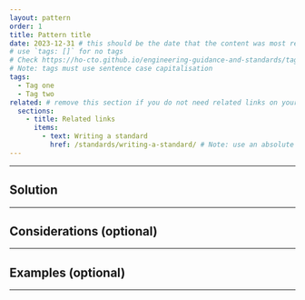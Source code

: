 ```yaml
---
layout: pattern
order: 1
title: Pattern title
date: 2023-12-31 # this should be the date that the content was most recently amended or formally reviewed
# use `tags: []` for no tags 
# Check https://ho-cto.github.io/engineering-guidance-and-standards/tags/ for existing tags
# Note: tags must use sentence case capitalisation
tags:
  - Tag one
  - Tag two
related: # remove this section if you do not need related links on your page
  sections:
    - title: Related links
      items:
        - text: Writing a standard
          href: /standards/writing-a-standard/ # Note: use an absolute link from the site home page
---
```


<!-- Pattern description -->

<!-- 

# Notes on line breaks

Please see https://x-govuk.github.io/govuk-eleventy-plugin/markdown/#line-breaks for notes on usage of line breaks.

# Notes on using links

Internal links need to follow this format:
[link text to internal page]({{ '/standards/writing-a-standard/' | url }})
Note the use of the `url` filter. This ensures the link is appended to the base URL of the webpage correctly.

External links follow standard markdown formatting:
[link text to external page](https://example.com)
-->

---

## Solution

<!-- Solution text -->

---

## Considerations (optional)

<!-- Considerations text -->

---

## Examples (optional)

<!-- Examples text -->

---

